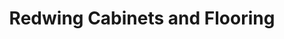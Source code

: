 ---
title: "Redwing Cabinets and Flooring"
url: /boyd/redwing-cabinets-and-flooring/
shop: flooring
---